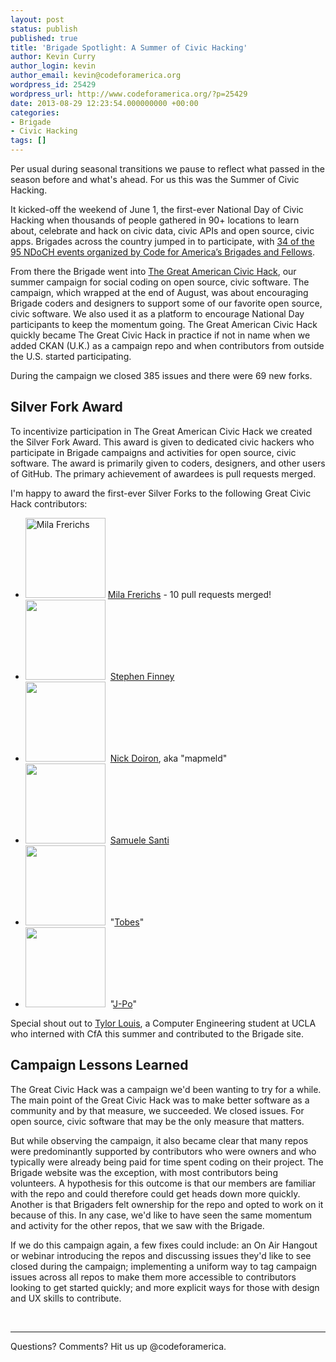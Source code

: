 ```yaml
---
layout: post
status: publish
published: true
title: 'Brigade Spotlight: A Summer of Civic Hacking'
author: Kevin Curry
author_login: kevin
author_email: kevin@codeforamerica.org
wordpress_id: 25429
wordpress_url: http://www.codeforamerica.org/?p=25429
date: 2013-08-29 12:23:54.000000000 +00:00
categories:
- Brigade
- Civic Hacking
tags: []
---
```

Per usual during seasonal transitions we pause to reflect what passed in the season before and what's ahead. For us this was the Summer of Civic Hacking.

It kicked-off the weekend of June 1, the first-ever National Day of Civic Hacking when thousands of people gathered in 90+ locations to learn about, celebrate and hack on civic data, civic APIs and open source, civic apps. Brigades across the country jumped in to participate, with <a href="http://www.codeforamerica.org/2013/06/06/debrief-ndoch/">34 of the 95 NDoCH events organized by Code for America’s Brigades and Fellows</a>.

From there the Brigade went into <a href="http://brigade.codeforamerica.org/civic-coding">The Great American Civic Hack</a>, our summer campaign for social coding on open source, civic software. The campaign, which wrapped at the end of August, was about encouraging Brigade coders and designers to support some of our favorite open source, civic software. We also used it as a platform to encourage National Day participants to keep the momentum going. The Great American Civic Hack quickly became The Great Civic Hack in practice if not in name when we added CKAN (U.K.) as a campaign repo and when contributors from outside the U.S. started participating.

During the campaign we closed 385 issues and there were 69 new forks.
<h2>Silver Fork Award</h2>
To incentivize participation in The Great American Civic Hack we created the Silver Fork Award. This award is given to dedicated civic hackers who participate in Brigade campaigns and activities for open source, civic software. The award is primarily given to coders, designers, and other users of GitHub. The primary achievement of awardees is pull requests merged.

I'm happy to award the first-ever Silver Forks to the following Great Civic Hack contributors:
<ul>
	<li><img alt="Mila Frerichs" src="http://www.gravatar.com/avatar/cd763c19458330547e0c42a93c3d32b6?s=128" width="128" height="128" /> <a href="http://brigade.codeforamerica.org/members/2126">Mila Frerichs</a> - 10 pull requests merged!</li>
	<li><img alt="" src="http://www.gravatar.com/avatar/c6aa126adb983fdb1e01df27acfbf0c7?s=128" width="128" height="128" />  <a href="http://brigade.codeforamerica.org/members/1153">Stephen Finney</a></li>
	<li><img alt="" src="https://2.gravatar.com/avatar/93703e565323afcd226a76cf6baeb0f7?d=https%3A%2F%2Fidenticons.github.com%2F6ae8334b134066bcb03c227141dcafec.png&amp;s=420" width="128" height="128" />  <a href="https://github.com/mapmeld">Nick Doiron</a>, aka "mapmeld"</li>
	<li><img alt="" src="https://2.gravatar.com/avatar/0a9dbf11e725f19a1fc5601f958cbcf1?d=https%3A%2F%2Fidenticons.github.com%2Fa94aae99fcb8d276ae7381a0142ed9f7.png&amp;s=420" width="128" height="128" />  <a href="https://github.com/rshk">Samuele Santi</a></li>
	<li><img alt="" src="https://0.gravatar.com/avatar/1bd583a5556d4eeb0102c3688ffe068f?d=https%3A%2F%2Fidenticons.github.com%2Fbc364d200b93d560c8bf3a0e95e26c6b.png&amp;s=420" width="128" height="128" />  "<a href="https://github.com/tobes">Tobes</a>"</li>
	<li><img alt="" src="https://2.gravatar.com/avatar/05003d996ec20efc661782fa0078dcf8?d=https%3A%2F%2Fidenticons.github.com%2F7ebbec1510c6344d024251a2b343b72a.png&amp;s=420" width="128" height="128" />  "<a href="https://github.com/j-po">J-Po</a>"</li>
</ul>
Special shout out to <a href="https://github.com/ty10r">Tylor Louis</a>, a Computer Engineering student at UCLA who interned with CfA this summer and contributed to the Brigade site.
<h2>Campaign Lessons Learned</h2>
The Great Civic Hack was a campaign we'd been wanting to try for a while. The main point of the Great Civic Hack was to make better software as a community and by that measure, we succeeded. We closed issues. For open source, civic software that may be the only measure that matters.

But while observing the campaign, it also became clear that many repos were predominantly supported by contributors who were owners and who typically were already being paid for time spent coding on their project. The Brigade website was the exception, with most contributors being volunteers. A hypothesis for this outcome is that our members are familiar with the repo and could therefore could get heads down more quickly. Another is that Brigaders felt ownership for the repo and opted to work on it because of this. In any case, we'd like to have seen the same momentum and activity for the other repos, that we saw with the Brigade.

If we do this campaign again, a few fixes could include: an On Air Hangout or webinar introducing the repos and discussing issues they'd like to see closed during the campaign; implementing a uniform way to tag campaign issues across all repos to make them more accessible to contributors looking to get started quickly; and more explicit ways for those with design and UX skills to contribute.

&nbsp;

<hr />

Questions? Comments? Hit us up @codeforamerica.

&nbsp;
